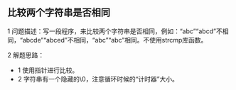 ## 比较两个字符串是否相同

1 问题描述：写一段程序，来比较两个字符串是否相同，例如：“abc”“abcd”不相同，“abcde”“abced”不相同，“abc”“abc”相同。不使用strcmp库函数。

2 解题思路：

- 1 使用指针进行比较。
- 2 字符串有一个隐藏的\0，注意循环时候的“计时器”大小。

